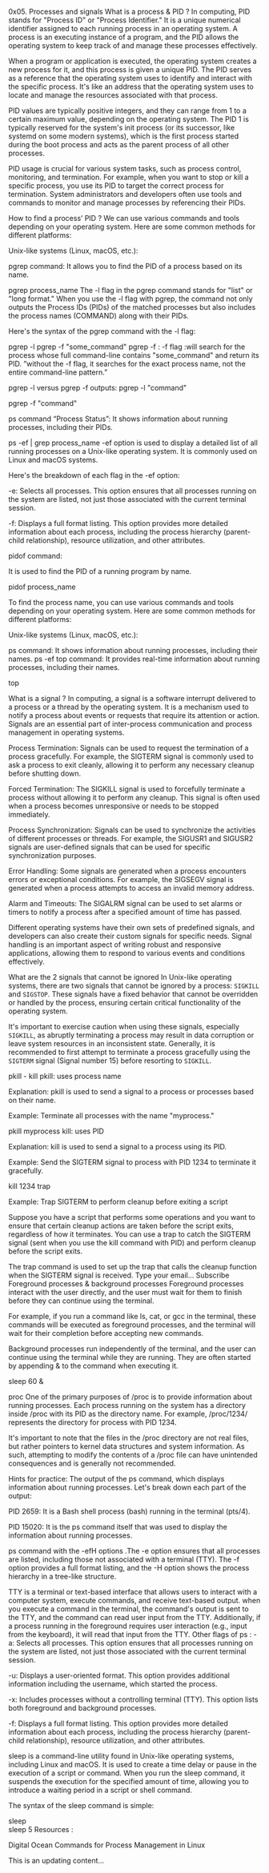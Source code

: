 0x05. Processes and signals
What is a process & PID ?
In computing, PID stands for "Process ID" or "Process Identifier." It is a unique numerical identifier assigned to each running process in an operating system. A process is an executing instance of a program, and the PID allows the operating system to keep track of and manage these processes effectively.

When a program or application is executed, the operating system creates a new process for it, and this process is given a unique PID. The PID serves as a reference that the operating system uses to identify and interact with the specific process. It's like an address that the operating system uses to locate and manage the resources associated with that process.

PID values are typically positive integers, and they can range from 1 to a certain maximum value, depending on the operating system. The PID 1 is typically reserved for the system's init process (or its successor, like systemd on some modern systems), which is the first process started during the boot process and acts as the parent process of all other processes.

PID usage is crucial for various system tasks, such as process control, monitoring, and termination. For example, when you want to stop or kill a specific process, you use its PID to target the correct process for termination. System administrators and developers often use tools and commands to monitor and manage processes by referencing their PIDs.

How to find a process’ PID ?
We can use various commands and tools depending on your operating system. Here are some common methods for different platforms:

Unix-like systems (Linux, macOS, etc.):

pgrep command: It allows you to find the PID of a process based on its name.

pgrep process_name
The -l flag in the pgrep command stands for "list" or "long format." When you use the -l flag with pgrep, the command not only outputs the Process IDs (PIDs) of the matched processes but also includes the process names (COMMAND) along with their PIDs.

Here's the syntax of the pgrep command with the -l flag:

pgrep -l <pattern>
pgrep -f "some_command"
pgrep -f : -f flag :will search for the process whose full command-line contains "some_command" and return its PID.
”without the -f flag, it searches for the exact process name, not the entire command-line pattern.”

pgrep -l versus pgrep -f outputs:
pgrep -l "command"

pgrep -f "command"

ps command “Process Status”: It shows information about running processes, including their PIDs.

ps -ef | grep process_name
-ef option is used to display a detailed list of all running processes on a Unix-like operating system. It is commonly used on Linux and macOS systems.

Here's the breakdown of each flag in the -ef option:

-e: Selects all processes. This option ensures that all processes running on the system are listed, not just those associated with the current terminal session.

-f: Displays a full format listing. This option provides more detailed information about each process, including the process hierarchy (parent-child relationship), resource utilization, and other attributes.

pidof command:

It is used to find the PID of a running program by name.

pidof process_name

To find the process name, you can use various commands and tools depending on your operating system. Here are some common methods for different platforms:

Unix-like systems (Linux, macOS, etc.):

ps command: It shows information about running processes, including their names. ps -ef top command: It provides real-time information about running processes, including their names.

top


What is a signal ?
In computing, a signal is a software interrupt delivered to a process or a thread by the operating system. It is a mechanism used to notify a process about events or requests that require its attention or action. Signals are an essential part of inter-process communication and process management in operating systems.

Process Termination: Signals can be used to request the termination of a process gracefully. For example, the SIGTERM signal is commonly used to ask a process to exit cleanly, allowing it to perform any necessary cleanup before shutting down.

Forced Termination: The SIGKILL signal is used to forcefully terminate a process without allowing it to perform any cleanup. This signal is often used when a process becomes unresponsive or needs to be stopped immediately.

Process Synchronization: Signals can be used to synchronize the activities of different processes or threads. For example, the SIGUSR1 and SIGUSR2 signals are user-defined signals that can be used for specific synchronization purposes.

Error Handling: Some signals are generated when a process encounters errors or exceptional conditions. For example, the SIGSEGV signal is generated when a process attempts to access an invalid memory address.

Alarm and Timeouts: The SIGALRM signal can be used to set alarms or timers to notify a process after a specified amount of time has passed.

Different operating systems have their own sets of predefined signals, and developers can also create their custom signals for specific needs. Signal handling is an important aspect of writing robust and responsive applications, allowing them to respond to various events and conditions effectively.

What are the 2 signals that cannot be ignored
In Unix-like operating systems, there are two signals that cannot be ignored by a process: `SIGKILL` and `SIGSTOP`. These signals have a fixed behavior that cannot be overridden or handled by the process, ensuring certain critical functionality of the operating system.


It's important to exercise caution when using these signals, especially `SIGKILL`, as abruptly terminating a process may result in data corruption or leave system resources in an inconsistent state. Generally, it is recommended to first attempt to terminate a process gracefully using the `SIGTERM` signal (Signal number 15) before resorting to `SIGKILL`.

pkill - kill
pkill: uses process name

Explanation: pkill is used to send a signal to a process or processes based on their name.

Example: Terminate all processes with the name "myprocess."

pkill myprocess
kill: uses PID

Explanation: kill is used to send a signal to a process using its PID.

Example: Send the SIGTERM signal to process with PID 1234 to terminate it gracefully.

kill 1234
trap

Example: Trap SIGTERM to perform cleanup before exiting a script

Suppose you have a script that performs some operations and you want to ensure that certain cleanup actions are taken before the script exits, regardless of how it terminates. You can use a trap to catch the SIGTERM signal (sent when you use the kill command with PID) and perform cleanup before the script exits.


The trap command is used to set up the trap that calls the cleanup function when the SIGTERM signal is received.
Type your email...
Subscribe
Foreground processes & background processes
Foreground processes interact with the user directly, and the user must wait for them to finish before they can continue using the terminal.

For example, if you run a command like ls, cat, or gcc in the terminal, these commands will be executed as foreground processes, and the terminal will wait for their completion before accepting new commands.

Background processes run independently of the terminal, and the user can continue using the terminal while they are running. They are often started by appending & to the command when executing it.

sleep 60 &

proc
One of the primary purposes of /proc is to provide information about running processes. Each process running on the system has a directory inside /proc with its PID as the directory name. For example, /proc/1234/ represents the directory for process with PID 1234.

It's important to note that the files in the /proc directory are not real files, but rather pointers to kernel data structures and system information. As such, attempting to modify the contents of a /proc file can have unintended consequences and is generally not recommended.

Hints for practice:
The output of the ps command, which displays information about running processes. Let's break down each part of the output:


PID 2659: It is a Bash shell process (bash) running in the terminal (pts/4).

PID 15020: It is the ps command itself that was used to display the information about running processes.

ps command with the -efH options .The -e option ensures that all processes are listed, including those not associated with a terminal (TTY). The -f option provides a full format listing, and the -H option shows the process hierarchy in a tree-like structure.

TTY is a terminal or text-based interface that allows users to interact with a computer system, execute commands, and receive text-based output.
when you execute a command in the terminal, the command's output is sent to the TTY, and the command can read user input from the TTY. Additionally, if a process running in the foreground requires user interaction (e.g., input from the keyboard), it will read that input from the TTY.
Other flags of ps :
-a: Selects all processes. This option ensures that all processes running on the system are listed, not just those associated with the current terminal session.

-u: Displays a user-oriented format. This option provides additional information including the username, which started the process.

-x: Includes processes without a controlling terminal (TTY). This option lists both foreground and background processes.

-f: Displays a full format listing. This option provides more detailed information about each process, including the process hierarchy (parent-child relationship), resource utilization, and other attributes.

sleep is a command-line utility found in Unix-like operating systems, including Linux and macOS. It is used to create a time delay or pause in the execution of a script or command. When you run the sleep command, it suspends the execution for the specified amount of time, allowing you to introduce a waiting period in a script or shell command.

The syntax of the sleep command is simple:

sleep <duration>  
sleep 5
Resources :

Digital Ocean Commands for Process Management in Linux

This is an updating content…


